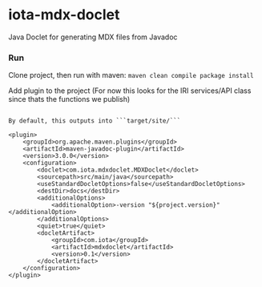 # iota-mdx-doclet
Java Doclet for generating MDX files from Javadoc

### Run
Clone project, then run with maven:
```maven clean compile package install```

Add plugin to the project (For now this looks for the IRI services/API class since thats the functions we publish)
```

By default, this outputs into ```target/site/```

<plugin>
    <groupId>org.apache.maven.plugins</groupId>
    <artifactId>maven-javadoc-plugin</artifactId>
    <version>3.0.0</version>
    <configuration>
        <doclet>com.iota.mdxdoclet.MDXDoclet</doclet>
        <sourcepath>src/main/java</sourcepath>
        <useStandardDocletOptions>false</useStandardDocletOptions>
        <destDir>docs</destDir>
        <additionalOptions>
            <additionalOption>-version "${project.version}"</additionalOption>
        </additionalOptions>
        <quiet>true</quiet>
        <docletArtifact>
            <groupId>com.iota</groupId>
            <artifactId>mdxdoclet</artifactId>
            <version>0.1</version>
        </docletArtifact>
    </configuration>
</plugin>
```
